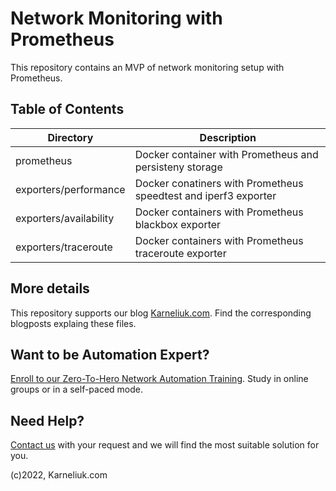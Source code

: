 # Network Monitoring with Prometheus
This repository contains an MVP of network monitoring setup with Prometheus.

## Table of Contents
| Directory | Description |
| ------ | ------- |
| prometheus | Docker container with Prometheus and persisteny storage |
| exporters/performance | Docker conatiners with Prometheus speedtest and iperf3 exporter |
| exporters/availability | Docker containers with Prometheus blackbox exporter|
| exporters/traceroute | Docker containers with Prometheus traceroute exporter|

## More details
This repository supports our blog [Karneliuk.com](https://karneliuk.com). Find the corresponding blogposts explaing these files.

## Want to be Automation Expert?
[Enroll to our Zero-To-Hero Network Automation Training](https://training.karneliuk.com/forms/). Study in online groups or in a self-paced mode.

## Need Help?
[Contact us](https://karneliuk.com/contact/) with your request and we will find the most suitable solution for you.

(c)2022, Karneliuk.com